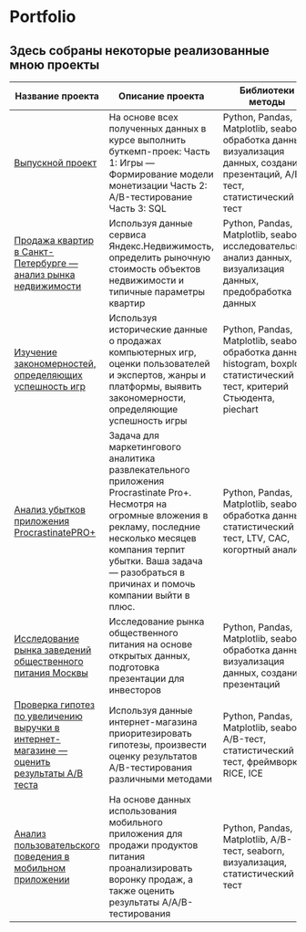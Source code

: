 # Portfolio

## Здесь собраны некоторые реализованные мною проекты

| Название проекта                                                                                                                                                     | Описание проекта                                                                                                                                                                                                                                      | Библиотеки методы                                                                                                               |
|----------------------------------------------------------------------------------------------------------------------------------------------------------------------|-------------------------------------------------------------------------------------------------------------------------------------------------------------------------------------------------------------------------------------------------------|---------------------------------------------------------------------------------------------------------------------------------|
| [Выпускной проект](https://github.com/Zelenenykiy/Portfolio/tree/main/Final%20Project)                                                                               | На основе всех полученных данных в курсе выполнить буткемп-проек: Часть 1: Игры — Формирование модели монетизации Часть 2: A/B-тестирование Часть 3: SQL                                                                                              | Python, Pandas, Matplotlib, seaborn, обработка данных, визуализация данных, создание презентаций, A/B-тест, статистический тест |
| [Продажа квартир в Санкт-Петербурге — анализ рынка недвижимости](https://github.com/Zelenenykiy/Portfolio/tree/main/Real%20estate%20market%20research)               | Используя данные сервиса Яндекс.Недвижимость, определить рыночную стоимость объектов недвижимости и типичные параметры квартир                                                                                                                        | Python, Pandas, Matplotlib, seaborn, исследовательский анализ данных, визуализация данных, предобработка данных                 |
| [Изучение закономерностей, определяющих успешность игр](https://github.com/Zelenenykiy/Portfolio/tree/main/Game%20market%20research)                                 | Используя исторические данные о продажах компьютерных игр, оценки пользователей и экспертов, жанры и платформы, выявить закономерности, определяющие успешность игры                                                                                  | Python, Pandas, Matplotlib, seaborn, обработка данных, histogram, boxplot, статистический тест, критерий Стьюдента, piechart    |
| [Анализ убытков приложения ProcrastinatePRO+](https://github.com/Zelenenykiy/Portfolio/tree/main/Advertising%20company%20research)                                   | Задача для маркетингового аналитика развлекательного приложения Procrastinate Pro+. Несмотря на огромные вложения в рекламу, последние несколько месяцев компания терпит убытки. Ваша задача — разобраться в причинах и помочь компании выйти в плюс. | Python, Pandas, Matplotlib, seaborn, обработка данных, статистический тест, LTV, CAC, когортный анализ                          |
| [Исследование рынка заведений общественного питания Москвы](https://github.com/Zelenenykiy/Portfolio/tree/main/Foodservice%20Education%20Market%20Research)          | Исследование рынка общественного питания на основе открытых данных, подготовка презентации для инвесторов                                                                                                                                             | Python, Pandas, Matplotlib, seaborn, обработка данных, визуализация данных, создание презентаций                                |
| [Проверка гипотез по увеличению выручки в интернет-магазине — оценить результаты A/B теста](https://github.com/Zelenenykiy/Portfolio/tree/main/Hypothesis%20testing) | Используя данные интернет-магазина приоритезировать гипотезы, произвести оценку результатов A/B-тестирования различными методами                                                                                                                      | Python, Pandas, Matplotlib, seaborn, A/B-тест, статистический тест, фреймворк, RICE, ICE                                        |
| [Анализ пользовательского поведения в мобильном приложении](https://github.com/Zelenenykiy/Portfolio/tree/main/A%20B%20tests)                                        | На основе данных использования мобильного приложения для продажи продуктов питания проанализировать воронку продаж, а также оценить результаты A/A/B-тестирования                                                                                     | Python, Pandas, Matplotlib, A/B-тест, seaborn, визуализация, статистический тест                                                |
